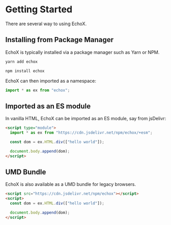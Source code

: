 # Getting Started

There are several way to using EchoX.

## Installing from Package Manager

EchoX is typically installed via a package manager such as Yarn or NPM.

```bash
yarn add echox
```

```bash
npm install echox
```

EchoX can then imported as a namespace:

```js
import * as ex from "echox";
```

## Imported as an ES module

In vanilla HTML, EchoX can be imported as an ES module, say from jsDelivr:

```HTML
<script type="module">
  import * as ex from "https://cdn.jsdelivr.net/npm/echox/+esm";

  const dom = ex.HTML.div(["hello world"]);

  document.body.append(dom);
</script>
```

## UMD Bundle

EchoX is also available as a UMD bundle for legacy browsers.

```HTML
<script src="https://cdn.jsdelivr.net/npm/echox"></script>
<script>
  const dom = ex.HTML.div(["hello world"]);

  document.body.append(dom);
</script>
```
